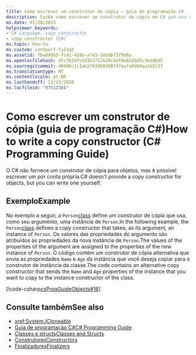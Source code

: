 ```yaml
---
title: Como escrever um construtor de cópia – guia de programação C#
description: Saiba como escrever um construtor de cópia em C# que usa uma instância da classe e retorna uma nova instância com os valores da entrada.
ms.date: 07/20/2015
helpviewer_keywords:
- C# Language, copy constructor
- copy constructor [C#]
ms.topic: how-to
ms.custom: contperf-fy21q2
ms.assetid: fba899b5-fc41-428e-a745-3ebdbf37990a
ms.openlocfilehash: dfc702bfe183b3712b20c64f9e82d2d3c3edd6d5
ms.sourcegitcommit: d0990c1c1ab2f81908360f47eafa8db9aa165137
ms.translationtype: MT
ms.contentlocale: pt-BR
ms.lasthandoff: 12/15/2020
ms.locfileid: "97512366"
---
```

# <a name="how-to-write-a-copy-constructor-c-programming-guide"></a><span data-ttu-id="a5145-103">Como escrever um construtor de cópia (guia de programação C#)</span><span class="sxs-lookup"><span data-stu-id="a5145-103">How to write a copy constructor (C# Programming Guide)</span></span>

<span data-ttu-id="a5145-104">O C# não fornece um construtor de cópia para objetos, mas é possível escrever um por conta própria.</span><span class="sxs-lookup"><span data-stu-id="a5145-104">C# doesn't provide a copy constructor for objects, but you can write one yourself.</span></span>  
  
## <a name="example"></a><span data-ttu-id="a5145-105">Exemplo</span><span class="sxs-lookup"><span data-stu-id="a5145-105">Example</span></span>  

 <span data-ttu-id="a5145-106">No exemplo a seguir, a `Person`[class](../../language-reference/keywords/class.md) define um construtor de cópia que usa, como seu argumento, uma instância de `Person`.</span><span class="sxs-lookup"><span data-stu-id="a5145-106">In the following example, the `Person`[class](../../language-reference/keywords/class.md) defines a copy constructor that takes, as its argument, an instance of `Person`.</span></span> <span data-ttu-id="a5145-107">Os valores das propriedades do argumento são atribuídos às propriedades da nova instância de `Person`.</span><span class="sxs-lookup"><span data-stu-id="a5145-107">The values of the properties of the argument are assigned to the properties of the new instance of `Person`.</span></span> <span data-ttu-id="a5145-108">O código contém um construtor de cópia alternativa que envia as propriedades `Name` e `Age` da instância que você deseja copiar para o construtor de instância da classe.</span><span class="sxs-lookup"><span data-stu-id="a5145-108">The code contains an alternative copy constructor that sends the `Name` and `Age` properties of the instance that you want to copy to the instance constructor of the class.</span></span>  
  
 [!code-csharp[csProgGuideObjects#16](~/samples/snippets/csharp/VS_Snippets_VBCSharp/csProgGuideObjects/CS/Objects.cs#16)]  
  
## <a name="see-also"></a><span data-ttu-id="a5145-109">Consulte também</span><span class="sxs-lookup"><span data-stu-id="a5145-109">See also</span></span>

- <xref:System.ICloneable>
- [<span data-ttu-id="a5145-110">Guia de programação C#</span><span class="sxs-lookup"><span data-stu-id="a5145-110">C# Programming Guide</span></span>](../index.md)
- [<span data-ttu-id="a5145-111">Classes e structs</span><span class="sxs-lookup"><span data-stu-id="a5145-111">Classes and Structs</span></span>](./index.md)
- [<span data-ttu-id="a5145-112">Construtores</span><span class="sxs-lookup"><span data-stu-id="a5145-112">Constructors</span></span>](./constructors.md)
- [<span data-ttu-id="a5145-113">Finalizadores</span><span class="sxs-lookup"><span data-stu-id="a5145-113">Finalizers</span></span>](./destructors.md)

